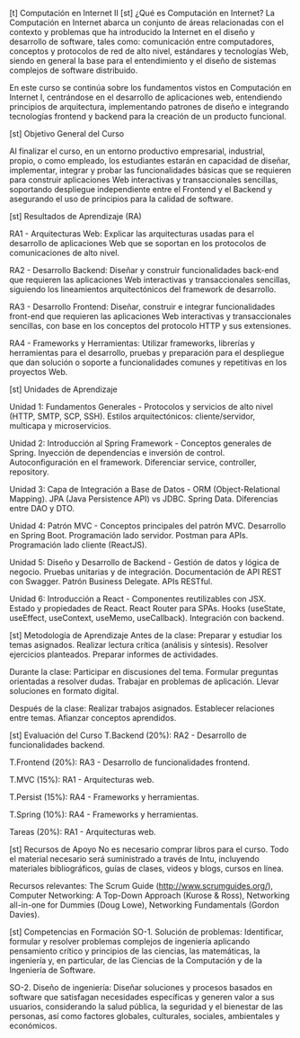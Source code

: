 [t] Computación en Internet II
[st] ¿Qué es Computación en Internet?
La Computación en Internet abarca un conjunto de áreas relacionadas con el contexto y problemas que ha introducido la Internet en el diseño y desarrollo de software, tales como: comunicación entre computadores, conceptos y protocolos de red de alto nivel, estándares y tecnologías Web, siendo en general la base para el entendimiento y el diseño de sistemas complejos de software distribuido.

En este curso se continúa sobre los fundamentos vistos en Computación en Internet I, centrándose en el desarrollo de aplicaciones web, entendiendo principios de arquitectura, implementando patrones de diseño e integrando tecnologías frontend y backend para la creación de un producto funcional.

[st] Objetivo General del Curso

Al finalizar el curso, en un entorno productivo empresarial, industrial, propio, o como empleado, los estudiantes estarán en capacidad de diseñar, implementar, integrar y probar las funcionalidades básicas que se requieren para construir aplicaciones Web interactivas y transaccionales sencillas, soportando despliegue independiente entre el Frontend y el Backend y asegurando el uso de principios para la calidad de software.

[st] Resultados de Aprendizaje (RA)

RA1 - Arquitecturas Web: Explicar las arquitecturas usadas para el desarrollo de aplicaciones Web que se soportan en los protocolos de comunicaciones de alto nivel.

RA2 - Desarrollo Backend: Diseñar y construir funcionalidades back-end que requieren las aplicaciones Web interactivas y transaccionales sencillas, siguiendo los lineamientos arquitectónicos del framework de desarrollo.

RA3 - Desarrollo Frontend: Diseñar, construir e integrar funcionalidades front-end que requieren las aplicaciones Web interactivas y transaccionales sencillas, con base en los conceptos del protocolo HTTP y sus extensiones.

RA4 - Frameworks y Herramientas: Utilizar frameworks, librerías y herramientas para el desarrollo, pruebas y preparación para el despliegue que dan solución o soporte a funcionalidades comunes y repetitivas en los proyectos Web.

[st] Unidades de Aprendizaje

Unidad 1: Fundamentos Generales - Protocolos y servicios de alto nivel (HTTP, SMTP, SCP, SSH). Estilos arquitectónicos: cliente/servidor, multicapa y microservicios.

Unidad 2: Introducción al Spring Framework - Conceptos generales de Spring. Inyección de dependencias e inversión de control. Autoconfiguración en el framework. Diferenciar service, controller, repository.

Unidad 3: Capa de Integración a Base de Datos - ORM (Object-Relational Mapping). JPA (Java Persistence API) vs JDBC. Spring Data. Diferencias entre DAO y DTO.

Unidad 4: Patrón MVC - Conceptos principales del patrón MVC. Desarrollo en Spring Boot. Programación lado servidor. Postman para APIs. Programación lado cliente (ReactJS).

Unidad 5: Diseño y Desarrollo de Backend - Gestión de datos y lógica de negocio. Pruebas unitarias y de integración. Documentación de API REST con Swagger. Patrón Business Delegate. APIs RESTful.

Unidad 6: Introducción a React - Componentes reutilizables con JSX. Estado y propiedades de React. React Router para SPAs. Hooks (useState, useEffect, useContext, useMemo, useCallback). Integración con backend.

[st] Metodología de Aprendizaje
Antes de la clase: Preparar y estudiar los temas asignados. Realizar lectura crítica (análisis y síntesis). Resolver ejercicios planteados. Preparar informes de actividades.

Durante la clase: Participar en discusiones del tema. Formular preguntas orientadas a resolver dudas. Trabajar en problemas de aplicación. Llevar soluciones en formato digital.

Después de la clase: Realizar trabajos asignados. Establecer relaciones entre temas. Afianzar conceptos aprendidos.

[st] Evaluación del Curso
T.Backend (20%): RA2 - Desarrollo de funcionalidades backend.

T.Frontend (20%): RA3 - Desarrollo de funcionalidades frontend.

T.MVC (15%): RA1 - Arquitecturas web.

T.Persist (15%): RA4 - Frameworks y herramientas.

T.Spring (10%): RA4 - Frameworks y herramientas.

Tareas (20%): RA1 - Arquitecturas web.

[st] Recursos de Apoyo
No es necesario comprar libros para el curso. Todo el material necesario será suministrado a través de Intu, incluyendo materiales bibliográficos, guías de clases, videos y blogs, cursos en línea.

Recursos relevantes: The Scrum Guide (http://www.scrumguides.org/), Computer Networking: A Top-Down Approach (Kurose & Ross), Networking all-in-one for Dummies (Doug Lowe), Networking Fundamentals (Gordon Davies).

[st] Competencias en Formación
SO-1. Solución de problemas: Identificar, formular y resolver problemas complejos de ingeniería aplicando pensamiento crítico y principios de las ciencias, las matemáticas, la ingeniería y, en particular, de las Ciencias de la Computación y de la Ingeniería de Software.

SO-2. Diseño de ingeniería: Diseñar soluciones y procesos basados en software que satisfagan necesidades específicas y generen valor a sus usuarios, considerando la salud pública, la seguridad y el bienestar de las personas, así como factores globales, culturales, sociales, ambientales y económicos. 